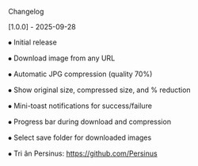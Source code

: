 Changelog

\[1.0.0] - 2025-09-28

⦁ Initial release

⦁ Download image from any URL

⦁ Automatic JPG compression (quality 70%)

⦁ Show original size, compressed size, and % reduction

⦁ Mini-toast notifications for success/failure

⦁ Progress bar during download and compression

⦁ Select save folder for downloaded images

⦁ Tri ân Persinus: https://github.com/Persinus




